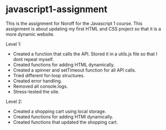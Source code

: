 # javascript1-assignment

This is the assignment for Noroff for the Javascript 1 course. This assignment is about updating my first HTML and CSS project so that it is a more dynamic website.

Level 1:
* Created a function that calls the API. Stored it in a utils.js file so that I dont repeat myself. 
* Created functions for adding HTML dynamically. 
* Created a spinner and setTimeout function for all API calls. 
* Tried different for-loop structures.
* Created error handling. 
* Removed all console.logs. 
* Stress-tested the site. 

Level 2:
* Created a shopping cart using local storage. 
* Created functions for adding HTMl dynamically.
* Created functions that updated the shopping cart. 



